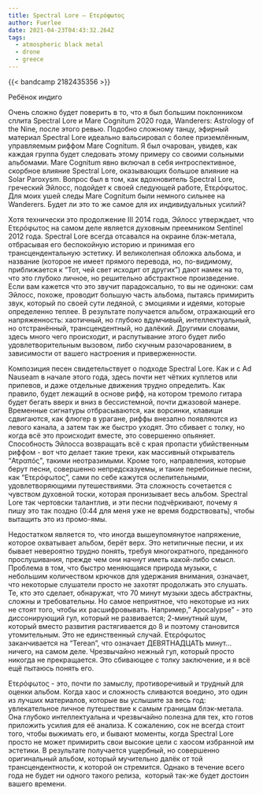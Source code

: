 ```yaml
---
title: Spectral Lore — Ετερόφωτος
author: Fuerlee
date: 2021-04-23T04:43:32.264Z
tags:
  - atmospheric black metal
  - drone
  - greece
---
```

{{< bandcamp 2182435356 >}}

Ребёнок индиго



Очень сложно будет поверить в то, что я был большим поклонником сплита Spectral Lore и Mare Cognitum 2020 года, Wanderers: Astrology of the Nine, после этого ревью. Подобно сложному танцу, эфирный материал Spectral Lore идеально вальсировал с более приземлённым, управляемым риффом Mare Cognitum. Я был очарован, увидев, как каждая группа будет следовать этому примеру со своими сольными альбомами. Mare Cognitum явно включал в себя интроспективное, скорбное влияние Spectral Lore, оказывающих большое влияние на Solar Paroxysm. Вопрос был в том, как вдохновитель Spectral Lore, греческий Эйлосс, подойдет к своей следующей работе, Ετερόφωτος. Для моих ушей следы Mare Cognitum были немного сильнее на Wanderers. Будет ли это то же самое для их индивидуальных усилий?



Хотя технически это продолжение III 2014 года, Эйлосс утверждает, что Ετερόφωτος на самом деле является духовным преемником Sentinel 2012 года. Spectral Lore всегда отсавался на окраине блэк-метала, отбрасывая его беспокойную историю и принимая его трансцендентальную эстетику. И великолепная обложка альбома, и название (которое не имеет прямого перевода, но, по-видимому, приближается к “Тот, чей свет исходит от других”) дают намек на то, что это глубоко личное, но решительно абстрактное произведение. Если вам кажется что это звучит парадоксально, то вы не одиноки: сам Эйлосс, похоже, проводит большую часть альбома, пытаясь примирить звук, который по своей сути ледяной, с эмоциями и идеями, которые определенно теплее. В результате получается альбом, отражающий его напряженность: хаотичный, но глубоко вдумчивый, интеллектуальный, но отстранённый, трансцендентный, но далёкий. Другими словами, здесь много чего происходит, и распутывание этого будет либо удовлетворительным вызовом, либо скучным разочарованием, в зависимости от вашего настроения и приверженности.



Композиция песен свидетельствует о подходе Spectral Lore. Как и с Ad Nauseam в начале этого года, здесь почти нет чётких куплетов или припевов, и даже отдельные движения трудно определить. Как правило, будет лежащий в основе рифф, на котором тремоло гитара будет бегать вверх и вниз в бессистемной, почти джазовой манере. Временные сигнатуры отбрасываются, как ворсинки, клавиши сдвигаются, как флюгер в урагане, риффы внезапно появляются из левого канала, а затем так же быстро уходят. Это сбивает с толку, но когда всё это происходит вместе, это совершенно опьяняет. Способность Эйлосса возвращать всё с края пропасти убийственным риффом - вот что делает такие треки, как массивный открыватель “Ατραπός", такими неотразимыми. Кроме того, направления, которые берут песни, совершенно непредсказуемы, и такие перебоиные песни, как “Ετερόφωτος”, сами по себе кажутся ослепительными, удовлетворяющими путешествиями. Эта сложность сочетается с чувством духовной тоски, которая пронизывает весь альбом. Spectral Lore так чертовски талантлив, и эти песни подчёркивают, почему я пишу это так поздно (0:44 для меня уже не время бодрствовать), чтобы вытащить это из промо-ямы.



Недостатком является то, что иногда вышеупомянутое напряжение, которое охватывает альбом, берёт верх. Это нетипичные песни, и их бывает невероятно трудно понять, требуя многократного, преданного прослушивания, прежде чем они начнут иметь какой-либо смысл. Проблема в том, что быстро меняющаяся природа музыки, с небольшим количеством крючков для удержания внимания, означает, что некоторые слушатели просто не захотят продолжать это слушать. Те, кто это сделает, обнаружат, что 70 минут музыки здесь абстрактны, сложны и требовательны. Но самое неприятное, что некоторые из них не стоят того, чтобы их расшифровывать. Например,” Apocalypse" - это диссонирующий гул, который не развивается; 2-минутный шум, который вместо развития растягивается до 8 и поэтому становится утомительным. Это не единственный случай. Ετερόφωτος заканчивается на “Terean”, что означает ДЕВЯТНАДЦАТЬ минут... ничего, на самом деле. Чрезвычайно нежный гул, который просто никогда не прекращается. Это сбивающее с толку заключение, и я всё ещё пытаюсь понять его.



Ετερόφωτος - это, почти по замыслу, противоречивый и трудный для оценки альбом. Когда хаос и сложность сливаются воедино, это один из лучших материалов, которые вы услышите за весь год: увлекательное личное путешествие к самым границам блэк-метала. Она глубоко интеллектуальна и чрезвычайно полезна для тех, кто готов приложить усилия для её анализа. К сожалению, сок не всегда стоит того, чтобы выжимать его, и бывают моменты, когда Spectral Lore просто не может примирить свои высокие цели с хаосом избранной им эстетики. В результате получается ущербный, но совершенно оригинальный альбом, который мучительно далёк от той трансцендентности, к которой он стремится. Однако в течение всего года не будет ни одного такого релиза,  который так-же будет достоин вашего времени.